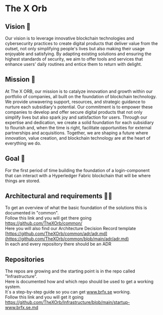 # The X Orb  

## Vision 🌈
Our vision is to leverage innovative blockchain technologies and cybersecurity practices to create digital products that deliver value from the outset, not only simplifying people's lives but also making their usage enjoyable and satisfying. By adapting existing solutions and ensuring the highest standards of security, we aim to offer tools and services that enhance users' daily routines and entice them to return with delight.

## Mission 🧙
At The X ORB, our mission is to catalyze innovation and growth within our portfolio of companies, all built on the foundation of blockchain technology. We provide unwavering support, resources, and strategic guidance to nurture each subsidiary's potential. Our commitment is to empower these companies to develop and offer secure digital products that not only simplify lives but also spark joy and satisfaction for users. Through our expertise and dedication, we create a solid foundation for each subsidiary to flourish and, when the time is right, facilitate opportunities for external partnerships and acquisitions. Together, we are shaping a future where innovation, value creation, and blockchain technology are at the heart of everything we do.

## Goal 🏁
For the first period of time building the foundation of a login-component that can interact with a Hyperledger Fabric blockchain that will be where things are stored.

## Architectural and requirements 👩‍💻
To get an overview of what the basic foundation of the solutions this is documented in "common".   
Follow this link and you will get there going https://github.com/TheXOrb/common/  
Here you will also find our Architecture Decision Record template [https://github.com/TheXOrb/common/adr/adr.md](https://github.com/TheXOrb/common/blob/main/adr/adr.md)  
In each and every repository there should be an ADR

## Repositories
The repos are growing and the starting point is in the repo called "Infrastructure".  
Here is documented how and which repo should be used to get a working system.  
It´s a step-by-step guide so you can get www.brfx.se working.   
Follow this link and you will get it going https://github.com/TheXOrb/Infrastructure/blob/main/startup-www.brfx.se.md

<!--

**Here are some ideas to get you started:**

🙋‍♀️ A short introduction - what is your organization all about?
🌈 Contribution guidelines - how can the community get involved?
👩‍💻 Useful resources - where can the community find your docs? Is there anything else the community should know?
🍿 Fun facts - what does your team eat for breakfast?
🧙 Remember, you can do mighty things with the power of [Markdown](https://docs.github.com/github/writing-on-github/getting-started-with-writing-and-formatting-on-github/basic-writing-and-formatting-syntax)
-->
